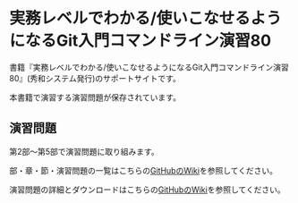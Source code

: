 # 実務レベルでわかる/使いこなせるようになるGit入門コマンドライン演習80

書籍『実務レベルでわかる/使いこなせるようになるGit入門コマンドライン演習80』(秀和システム発行)のサポートサイトです。

本書籍で演習する演習問題が保存されています。

## 演習問題

第2部〜第5部で演習問題に取り組みます。

部・章・節・演習問題の一覧はこちらの[GitHubのWiki](https://github.com/Beluuuuuuga/git-command-line-exercises-80/wiki/%E9%83%A8%E3%83%BB%E7%AB%A0%E3%83%BB%E7%AF%80%E3%83%BB%E6%BC%94%E7%BF%92%E5%95%8F%E9%A1%8C%E3%81%AE%E4%B8%80%E8%A6%A7)を参照してください。

演習問題の詳細とダウンロードはこちらの[GitHubのWiki](https://github.com/Beluuuuuuga/git-command-line-exercises-80/wiki/%E6%BC%94%E7%BF%92%E5%95%8F%E9%A1%8C%E8%A9%B3%E7%B4%B0)を参照してください。


